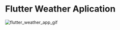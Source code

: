 # Flutter Weather Aplication
![flutter_weather_app_gif](https://user-images.githubusercontent.com/92163203/188835177-4daa2acd-421b-4ef6-98a8-784f077ae438.gif)

